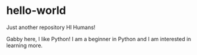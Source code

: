 # hello-world
Just another repository
HI Humans!

Gabby here, I like Python! I am a beginner in Python and I am interested in learning more.
